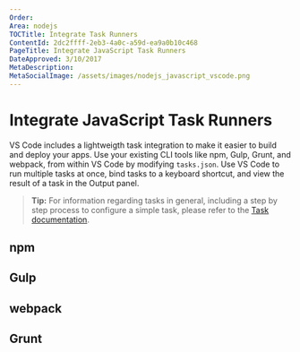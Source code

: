 ```yaml
---
Order:
Area: nodejs
TOCTitle: Integrate Task Runners
ContentId: 2dc2ffff-2eb3-4a0c-a59d-ea9a0b10c468
PageTitle: Integrate JavaScript Task Runners
DateApproved: 3/10/2017
MetaDescription:
MetaSocialImage: /assets/images/nodejs_javascript_vscode.png
---
```


# Integrate JavaScript Task Runners

VS Code includes a lightweigth task integration to make it easier to build and deploy your apps. Use your existing CLI tools like npm, Gulp, Grunt, and webpack, from within VS Code by modifying `tasks.json`. Use VS Code to run multiple tasks at once, bind tasks to a keyboard shortcut, and view the result of a task in the Output panel.

> **Tip:** For information regarding tasks in general, including a step by step process to configure a simple task, please refer to the [Task documentation](/docs/editor/tasks.md).

## npm

## Gulp

## webpack

## Grunt

